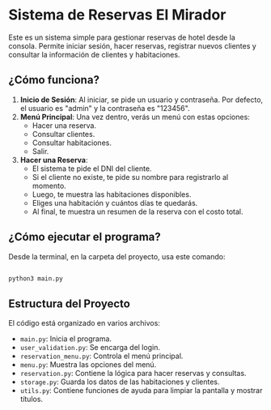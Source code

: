 # Sistema de Reservas El Mirador

Este es un sistema simple para gestionar reservas de hotel desde la consola. Permite iniciar sesión, hacer reservas, registrar nuevos clientes y consultar la información de clientes y habitaciones.

## ¿Cómo funciona?

1. **Inicio de Sesión**: Al iniciar, se pide un usuario y contraseña. Por defecto, el usuario es "admin" y la contraseña es "123456".
2. **Menú Principal**: Una vez dentro, verás un menú con estas opciones:
   - Hacer una reserva.
   - Consultar clientes.
   - Consultar habitaciones.
   - Salir.
3. **Hacer una Reserva**:
   - El sistema te pide el DNI del cliente.
   - Si el cliente no existe, te pide su nombre para registrarlo al momento.
   - Luego, te muestra las habitaciones disponibles.
   - Eliges una habitación y cuántos días te quedarás.
   - Al final, te muestra un resumen de la reserva con el costo total.

## ¿Cómo ejecutar el programa?

Desde la terminal, en la carpeta del proyecto, usa este comando:

```bash

python3 main.py

```

## Estructura del Proyecto

El código está organizado en varios archivos:

- `main.py`: Inicia el programa.
- `user_validation.py`: Se encarga del login.
- `reservation_menu.py`: Controla el menú principal.
- `menu.py`: Muestra las opciones del menú.
- `reservation.py`: Contiene la lógica para hacer reservas y consultas.
- `storage.py`: Guarda los datos de las habitaciones y clientes.
- `utils.py`: Contiene funciones de ayuda para limpiar la pantalla y mostrar títulos.
